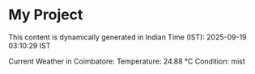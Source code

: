 # My Project

This content is dynamically generated in Indian Time (IST): 2025-09-19 03:10:29 IST


Current Weather in Coimbatore:
Temperature: 24.88 °C
Condition: mist
